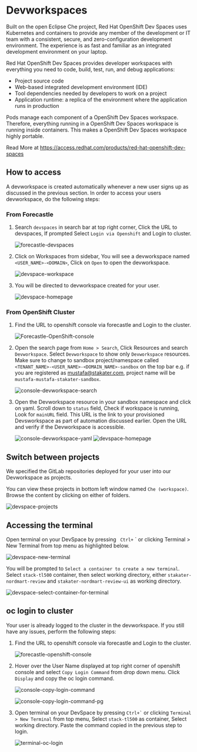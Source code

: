 # Devworkspaces

Built on the open Eclipse Che project, Red Hat OpenShift Dev Spaces uses Kubernetes and containers to provide any member of the development or IT team with a consistent, secure, and zero-configuration development environment. The experience is as fast and familiar as an integrated development environment on your laptop.

Red Hat OpenShift Dev Spaces provides developer workspaces with everything you need to code, build, test, run, and debug applications:

- Project source code
- Web-based integrated development environment (IDE)
- Tool dependencies needed by developers to work on a project
- Application runtime: a replica of the environment where the application runs in production

Pods manage each component of a OpenShift Dev Spaces workspace. Therefore, everything running in a OpenShift Dev Spaces workspace is running inside containers. This makes a OpenShift Dev Spaces workspace highly portable.

Read More at https://access.redhat.com/products/red-hat-openshift-dev-spaces

## How to access

A devworkspace is created automatically whenever a new user signs up as discussed in the previous section. In order to access your users devworkspace, do the following steps:

### From Forecastle
1. Search `devspaces` in search bar at top right corner, Click the URL to devspaces, If prompted Select `Login via Openshift` and Login to cluster.

    ![forecastle-devspaces](images/forecastle-devspaces.png)

2. Click on Workspaces from sidebar, You will see a devworkspace named `<USER_NAME>-<DOMAIN>`, Click on `Open` to open the devworkspace.

    ![devspace-workspace](images/devspace-workspace-pg.png)

3. You will be directed to devworkspace created for your user. 

      ![devspace-homepage](images/devspace-homepage.png)  

### From OpenShift Cluster

1. Find the URL to openshift console via forecastle and Login to the cluster.

    ![Forecastle-OpenShift-console](images/forecastle-openshift-console.png)

3. Open the search page from `Home > Search`, Click Resources and search `Devworkspace`. Select `Devworkspace` to show only `Devworkspace` resources. Make sure to change to sandbox project/namespace called `<TENANT_NAME>-<USER_NAME>-<DOMAIN_NAME>-sandbox` on the top bar e.g. if you are registered as mustafa@stakater.com, project name will be `mustafa-mustafa-stakater-sandbox`.

    ![console-devworkspace-search](images/console-devworkspace-search.png)

4. Open the Devworkspace resource in your sandbox namespace and click on yaml. Scroll down to `status` field, Check if workspace is running, Look for `mainURL` field. This URL is the link to your provisioned Devsworkspace as part of automation discussed earlier. Open the URL and verify if the Devworkspace is accessible. 

    ![console-devworkspace-yaml](images/console-devworkspace-yaml.png)
    ![devspace-homepage](images/devspace-homepage.png)

## Switch between projects

We specified the GitLab repositories deployed for your user into our Devworkspace as projects. 

You can view these projects in bottom left window named `Che (workspace)`. Browse the content by clicking on either of folders.

![devspace-projects](images/devspace-projects.png)

## Accessing the terminal

Open terminal on your DevSpace by pressing ` Ctrl+` ` or clicking Terminal > New Terminal from top menu as highlighted below. 

![devspace-new-terminal](images/devspace-new-terminal.png)

You will be prompted to `Select a container to create a new terminal`. Select `stack-tl500` container, then select working directory, either `stakater-nordmart-review` and `stakater-nordmart-review-ui` as working directory.

![devspace-select-container-for-terminal](images/devspace-select-container-for-terminal.png)


## oc login to cluster

Your user is already logged to the cluster in the devworkspace. If you still have any issues, perform the following steps:

1. Find the URL to openshift console via forecastle and Login to the cluster.

    ![forecastle-openshift-console](images/forecastle-openshift-console.png)

2. Hover over the User Name displayed at top right corner of openshift console and select `Copy Login Command` from drop down menu. Click `Display` and copy the oc login command.

    ![console-copy-login-command](images/console-copy-login-command.png)

    ![console-copy-login-command-pg](images/console-copy-login-command-pg.png)
3. Open terminal on your DevSpace by pressing `` Ctrl+` `` or clicking `Terminal > New Terminal` from top menu, Select `stack-tl500` as container, Select working directory. Paste the command copied in the previous step to login.

    ![terminal-oc-login](images/terminal-oc-login.png)
